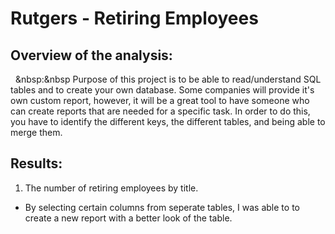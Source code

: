 # Rutgers - Retiring Employees

## Overview of the analysis:
&nbsp;&nbsp;&nbsp:&nbsp Purpose of this project is to be able to read/understand SQL tables and to create your own database. Some companies will provide it's own custom report, however, it will be a great tool to have someone who can create reports that are needed for a specific task. In order to do this, you have to identify the different keys, the different tables, and being able to merge them. 

## Results:
1. The number of retiring employees by title.
 - By selecting certain columns from seperate tables, I was able to to create a new report with a better look of the table.

